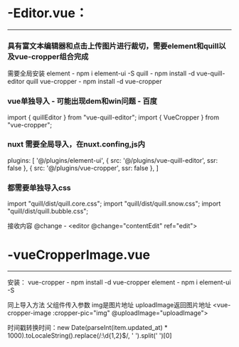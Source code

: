 # -Editor.vue：
---
### 具有富文本编辑器和点击上传图片进行裁切，需要element和quill以及vue-cropper组合完成

需要全局安装
element - npm i element-ui -S
quill - npm install -d vue-quill-editor quill 
vue-cropper - npm install -d vue-cropper

### vue单独导入 - 可能出现dem和win问题 - 百度
import { quillEditor } from "vue-quill-editor";
import { VueCropper } from "vue-cropper";

###  nuxt 需要全局导入，在nuxt.confing,js内
  plugins: [
   '@/plugins/element-ui',
    { src: '@/plugins/vue-quill-editor', ssr: false },
    { src: '@/plugins/vue-cropper', ssr: false },
    ]
###  都需要单独导入css
import "quill/dist/quill.core.css";
import "quill/dist/quill.snow.css";
import "quill/dist/quill.bubble.css";

接收内容 @change - <editor @change="contentEdit" ref="edit"></editor>

# -vueCropperImage.vue
---
安装：
vue-cropper - npm install -d vue-cropper
element - npm i element-ui -S

同上导入方法
父组件传入参数 img是图片地址  uploadImage返回图片地址
<el-dialog :visible.sync="isShowCropper" top="5vh">
<vue-cropper-image :cropper-pic="img" @uploadImage="uploadImage">
</vue-cropper-image>


时间戳转换时间：new Date(parseInt(item.updated_at) * 1000).toLocaleString().replace(/:\d{1,2}$/, ' ').split(' ')[0]
